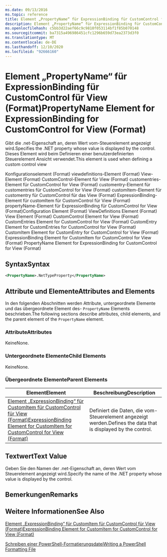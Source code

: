```yaml
---
ms.date: 09/13/2016
ms.topic: reference
title: Element „PropertyName“ für ExpressionBinding für CustomControl für View (Format)
description: Element „PropertyName“ für ExpressionBinding für CustomControl für View (Format)
ms.openlocfilehash: c5bb3d22aef66c9c9810f053114bf1f85b070148
ms.sourcegitcommit: ba7315a496986451cfc1296b659d73ea2373d3f0
ms.translationtype: MT
ms.contentlocale: de-DE
ms.lasthandoff: 12/10/2020
ms.locfileid: "92666160"
---
```

# <a name="propertyname-element-for-expressionbinding-for-customcontrol-for-view-format"></a><span data-ttu-id="9df10-103">Element „PropertyName“ für ExpressionBinding für CustomControl für View (Format)</span><span class="sxs-lookup"><span data-stu-id="9df10-103">PropertyName Element for ExpressionBinding for CustomControl for View (Format)</span></span>

<span data-ttu-id="9df10-104">Gibt die .net-Eigenschaft an, deren Wert vom-Steuerelement angezeigt wird.</span><span class="sxs-lookup"><span data-stu-id="9df10-104">Specifies the .NET property whose value is displayed by the control.</span></span> <span data-ttu-id="9df10-105">Dieses Element wird beim Definieren einer benutzerdefinierten Steuerelement Ansicht verwendet.</span><span class="sxs-lookup"><span data-stu-id="9df10-105">This element is used when defining a custom control view</span></span>

<span data-ttu-id="9df10-106">Konfigurationselement (Format) viewdefinitions-Element (Format) View-Element (Format) CustomControl-Element für View (Format) customentries-Element für CustomControl for View (Format) customentry-Element für customentries für CustomControl for View (Format) customItem-Element für customentry für CustomControl für das View (Format) ExpressionBinding-Element für customItem für CustomControl für View (Format) propertyName-Element für ExpressionBinding für CustomControl for View (Format)</span><span class="sxs-lookup"><span data-stu-id="9df10-106">Configuration Element (Format) ViewDefinitions Element (Format) View Element (Format) CustomControl Element for View (Format) CustomEntries Element for CustomControl for View (Format) CustomEntry Element for CustomEntries for CustomControl for View (Format) CustomItem Element for CustomEntry for CustomControl for View (Format) ExpressionBinding Element for CustomItem for CustomControl for View (Format) PropertyName Element for ExpressionBinding for CustomControl for View (Format)</span></span>

## <a name="syntax"></a><span data-ttu-id="9df10-107">Syntax</span><span class="sxs-lookup"><span data-stu-id="9df10-107">Syntax</span></span>

```xml
<PropertyName>.NetTypeProperty</PropertyName>
```

## <a name="attributes-and-elements"></a><span data-ttu-id="9df10-108">Attribute und Elemente</span><span class="sxs-lookup"><span data-stu-id="9df10-108">Attributes and Elements</span></span>

<span data-ttu-id="9df10-109">In den folgenden Abschnitten werden Attribute, untergeordnete Elemente und das übergeordnete Element des- `PropertyName` Elements beschrieben.</span><span class="sxs-lookup"><span data-stu-id="9df10-109">The following sections describe attributes, child elements, and the parent element of the `PropertyName` element.</span></span>

### <a name="attributes"></a><span data-ttu-id="9df10-110">Attribute</span><span class="sxs-lookup"><span data-stu-id="9df10-110">Attributes</span></span>

<span data-ttu-id="9df10-111">Keine</span><span class="sxs-lookup"><span data-stu-id="9df10-111">None.</span></span>

### <a name="child-elements"></a><span data-ttu-id="9df10-112">Untergeordnete Elemente</span><span class="sxs-lookup"><span data-stu-id="9df10-112">Child Elements</span></span>

<span data-ttu-id="9df10-113">Keine</span><span class="sxs-lookup"><span data-stu-id="9df10-113">None.</span></span>

### <a name="parent-elements"></a><span data-ttu-id="9df10-114">Übergeordnete Elemente</span><span class="sxs-lookup"><span data-stu-id="9df10-114">Parent Elements</span></span>

|<span data-ttu-id="9df10-115">Element</span><span class="sxs-lookup"><span data-stu-id="9df10-115">Element</span></span>|<span data-ttu-id="9df10-116">Beschreibung</span><span class="sxs-lookup"><span data-stu-id="9df10-116">Description</span></span>|
|-------------|-----------------|
|[<span data-ttu-id="9df10-117">Element „ExpressionBinding“ für CustomItem für CustomControl für View (Format)</span><span class="sxs-lookup"><span data-stu-id="9df10-117">ExpressionBinding Element for CustomItem for CustomControl for View (Format)</span></span>](./expressionbinding-element-for-customitem-for-customcontrol-for-view-format.md)|<span data-ttu-id="9df10-118">Definiert die Daten, die vom-Steuerelement angezeigt werden.</span><span class="sxs-lookup"><span data-stu-id="9df10-118">Defines the data that is displayed by the control.</span></span>|

## <a name="text-value"></a><span data-ttu-id="9df10-119">Textwert</span><span class="sxs-lookup"><span data-stu-id="9df10-119">Text Value</span></span>

<span data-ttu-id="9df10-120">Geben Sie den Namen der .net-Eigenschaft an, deren Wert vom Steuerelement angezeigt wird.</span><span class="sxs-lookup"><span data-stu-id="9df10-120">Specify the name of the .NET property whose value is displayed by the control.</span></span>

## <a name="remarks"></a><span data-ttu-id="9df10-121">Bemerkungen</span><span class="sxs-lookup"><span data-stu-id="9df10-121">Remarks</span></span>

## <a name="see-also"></a><span data-ttu-id="9df10-122">Weitere Informationen</span><span class="sxs-lookup"><span data-stu-id="9df10-122">See Also</span></span>

[<span data-ttu-id="9df10-123">Element „ExpressionBinding“ für CustomItem für CustomControl für View (Format)</span><span class="sxs-lookup"><span data-stu-id="9df10-123">ExpressionBinding Element for CustomItem for CustomControl for View (Format)</span></span>](./expressionbinding-element-for-customitem-for-customcontrol-for-view-format.md)

[<span data-ttu-id="9df10-124">Schreiben einer PowerShell-Formatierungsdatei</span><span class="sxs-lookup"><span data-stu-id="9df10-124">Writing a PowerShell Formatting File</span></span>](./writing-a-powershell-formatting-file.md)
